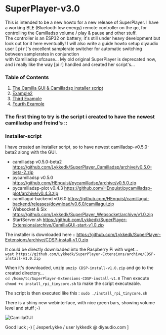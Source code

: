 # SuperPlayer-v3.0

This is intended to be a new howto for a new release of SuperPlayer.
I have a working BLE (Bluetooth low energy) remote controller on the go, for controlling the Camilladsp volume / play & pause and other stuff.\
The controller is an ESP32 on battery; it's still under heavy development but look out for it here eventually!
I will also write a guide howto setup diyaudio user [ pi r ]'s excellent samplerate switcher for automatic switching between samplerates in conjunction\
with Camilladsp ofcause... My old original SuperPlayer is deprecated now, and i really like the way [pi r] handled and created her script's... 

### Table of Contents
1. [The Camilla GUI & Camilladsp installer script](#Installer-script)
2. [Example2](#example2)
3. [Third Example](#third-example)
4. [Fourth Example](#fourth-examplehttpwwwfourthexamplecom)




### The first thing to try is the script i created to have the newest camilladsp and freind's ::
### Installer-script
I have created an installer script, so to have newest camilladsp-v0.5.0-beta2 along with the GUI.

* camilladsp v0.5.0-beta2      https://github.com/Lykkedk/SuperPlayer_Camilladsp/archive/v0.5.0-beta-2.zip
* pycamilladsp v0.5.0          https://github.com/HEnquist/pycamilladsp/archive/v0.5.0.zip
* pycamilladsp-plot v0.4.3     https://github.com/HEnquist/pycamilladsp-plot/archive/v0.4.3.zip
* camillagui-backend v0.6.0    https://github.com/HEnquist/camillagui-backend/releases/download/v0.6.0/camillagui.zip
* Websocket & Six              https://github.com/Lykkedk/SuperPlayer_Websocket/archive/v1.0.zip
* StartServer.sh               https://github.com/Lykkedk/SuperPlayer-Extensions/archive/CamillaGUI-start-v1.0.zip


The installer is downloaded here :: https://github.com/Lykkedk/SuperPlayer-Extensions/archive/CDSP-install-v1.0.zip

It could be directly downloaded into the Raspberry Pi with wget...\
```wget https://github.com/Lykkedk/SuperPlayer-Extensions/archive/CDSP-install-v1.0.zip```

When it's downloaded, unzip ```unzip CDSP-install-v1.0.zip``` and go to the created directory...\
```cd /home/tc/SuperPlayer-Extensions-CDSP-install-v1.0``` Then execute ```chmod +x install_rpi_tinycore.sh```
to make the script executeable.

The script is then executed like this : ```sudo ./install_rpi_tinycore.sh```

There is a shiny new webinterface, with nice green bars, showing volume level and stuff ;-)

![CamillaGUI](/CamillaGUI.png)

Good luck ;-)  [ JesperLykke / user lykkedk @ diyaudio.com ]
